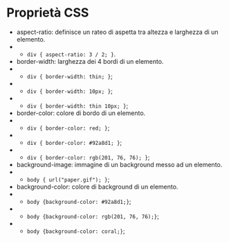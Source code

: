 <!-- @format -->

# Proprietà CSS

- aspect-ratio: definisce un rateo di aspetta tra altezza e larghezza di un elemento.
- - `div { aspect-ratio: 3 / 2; }`.
- border-width: larghezza dei 4 bordi di un elemento.
- - `div { border-width: thin; }`;
- - `div { border-width: 10px; }`;
- - `div { border-width: thin 10px; }`;
- border-color: colore di bordo di un elemento.
- - `div { border-color: red; }`;
- - `div { border-color: #92a8d1; }`;
- - `div { border-color: rgb(201, 76, 76); }`;
- background-image: immagine di un background messo ad un elemento.
- - `body { url("paper.gif"); }`;
- background-color: colore di background di un elemento.
- - `body {background-color: #92a8d1;}`;
- - `body {background-color: rgb(201, 76, 76);}`;
- - `body {background-color: coral;}`;
